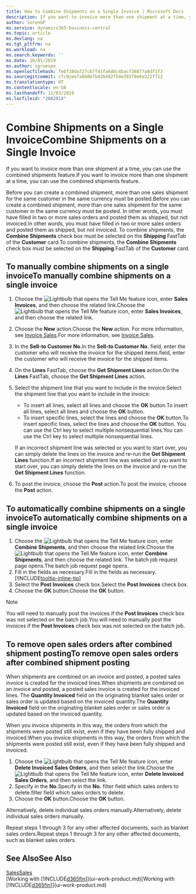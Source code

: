 ```yaml
---
title: How to Combine Shipments on a Single Invoice | Microsoft Docs
description: If you want to invoice more than one shipment at a time, you can use the combined shipments feature.
author: SorenGP
ms.service: dynamics365-business-central
ms.topic: article
ms.devlang: na
ms.tgt_pltfrm: na
ms.workload: na
ms.search.keywords: ''
ms.date: 10/01/2019
ms.author: sgroespe
ms.openlocfilehash: febf38da727cb7f41fa6d6c4bacf36877a8df1f3
ms.sourcegitcommit: cfc92eefa8b06fb426482f54e393f0e6e222f712
ms.translationtype: HT
ms.contentlocale: en-GB
ms.lasthandoff: 12/03/2019
ms.locfileid: "2882914"
---
```

# <a name="combine-shipments-on-a-single-invoice"></a><span data-ttu-id="04f5d-103">Combine Shipments on a Single Invoice</span><span class="sxs-lookup"><span data-stu-id="04f5d-103">Combine Shipments on a Single Invoice</span></span>
<span data-ttu-id="04f5d-104">If you want to invoice more than one shipment at a time, you can use the combined shipments feature.</span><span class="sxs-lookup"><span data-stu-id="04f5d-104">If you want to invoice more than one shipment at a time, you can use the combined shipments feature.</span></span>  

 <span data-ttu-id="04f5d-105">Before you can create a combined shipment, more than one sales shipment for the same customer in the same currency must be posted.</span><span class="sxs-lookup"><span data-stu-id="04f5d-105">Before you can create a combined shipment, more than one sales shipment for the same customer in the same currency must be posted.</span></span> <span data-ttu-id="04f5d-106">In other words, you must have filled in two or more sales orders and posted them as shipped, but not invoiced.</span><span class="sxs-lookup"><span data-stu-id="04f5d-106">In other words, you must have filled in two or more sales orders and posted them as shipped, but not invoiced.</span></span> <span data-ttu-id="04f5d-107">To combine shipments, the **Combine Shipments** check box must be selected on the **Shipping** FastTab of the **Customer** card.</span><span class="sxs-lookup"><span data-stu-id="04f5d-107">To combine shipments, the **Combine Shipments** check box must be selected on the **Shipping** FastTab of the **Customer** card.</span></span>  

## <a name="to-manually-combine-shipments-on-a-single-invoice"></a><span data-ttu-id="04f5d-108">To manually combine shipments on a single invoice</span><span class="sxs-lookup"><span data-stu-id="04f5d-108">To manually combine shipments on a single invoice</span></span>  
1. <span data-ttu-id="04f5d-109">Choose the ![Lightbulb that opens the Tell Me feature](media/ui-search/search_small.png "Tell me what you want to do") icon, enter **Sales Invoices**, and then choose the related link.</span><span class="sxs-lookup"><span data-stu-id="04f5d-109">Choose the ![Lightbulb that opens the Tell Me feature](media/ui-search/search_small.png "Tell me what you want to do") icon, enter **Sales Invoices**, and then choose the related link.</span></span>  
2. <span data-ttu-id="04f5d-110">Choose the **New** action.</span><span class="sxs-lookup"><span data-stu-id="04f5d-110">Choose the **New** action.</span></span> <span data-ttu-id="04f5d-111">For more information, see [Invoice Sales](sales-how-invoice-sales.md).</span><span class="sxs-lookup"><span data-stu-id="04f5d-111">For more information, see [Invoice Sales](sales-how-invoice-sales.md).</span></span>
3. <span data-ttu-id="04f5d-112">In the **Sell-to Customer No.**</span><span class="sxs-lookup"><span data-stu-id="04f5d-112">In the **Sell-to Customer No.**</span></span> <span data-ttu-id="04f5d-113">field, enter the customer who will receive the invoice for the shipped items.</span><span class="sxs-lookup"><span data-stu-id="04f5d-113">field, enter the customer who will receive the invoice for the shipped items.</span></span>  
4. <span data-ttu-id="04f5d-114">On the **Lines** FastTab, choose the **Get Shipment Lines** action.</span><span class="sxs-lookup"><span data-stu-id="04f5d-114">On the **Lines** FastTab, choose the **Get Shipment Lines** action.</span></span>  
5. <span data-ttu-id="04f5d-115">Select the shipment line that you want to include in the invoice:</span><span class="sxs-lookup"><span data-stu-id="04f5d-115">Select the shipment line that you want to include in the invoice:</span></span>  

    - <span data-ttu-id="04f5d-116">To insert all lines, select all lines and choose the **OK** button.</span><span class="sxs-lookup"><span data-stu-id="04f5d-116">To insert all lines, select all lines and choose the **OK** button.</span></span>  
    - <span data-ttu-id="04f5d-117">To insert specific lines, select the lines and choose the **OK** button.</span><span class="sxs-lookup"><span data-stu-id="04f5d-117">To insert specific lines, select the lines and choose the **OK** button.</span></span> <span data-ttu-id="04f5d-118">You can use the Ctrl key to select multiple nonsequential lines.</span><span class="sxs-lookup"><span data-stu-id="04f5d-118">You can use the Ctrl key to select multiple nonsequential lines.</span></span>  

    <span data-ttu-id="04f5d-119">If an incorrect shipment line was selected or you want to start over, you can simply delete the lines on the invoice and re-run the **Get Shipment Lines** function.</span><span class="sxs-lookup"><span data-stu-id="04f5d-119">If an incorrect shipment line was selected or you want to start over, you can simply delete the lines on the invoice and re-run the **Get Shipment Lines** function.</span></span>  
7. <span data-ttu-id="04f5d-120">To post the invoice, choose the **Post** action.</span><span class="sxs-lookup"><span data-stu-id="04f5d-120">To post the invoice, choose the **Post** action.</span></span>  

## <a name="to-automatically-combine-shipments-on-a-single-invoice"></a><span data-ttu-id="04f5d-121">To automatically combine shipments on a single invoice</span><span class="sxs-lookup"><span data-stu-id="04f5d-121">To automatically combine shipments on a single invoice</span></span>  
1. <span data-ttu-id="04f5d-122">Choose the ![Lightbulb that opens the Tell Me feature](media/ui-search/search_small.png "Tell me what you want to do") icon, enter **Combine Shipments**, and then choose the related link.</span><span class="sxs-lookup"><span data-stu-id="04f5d-122">Choose the ![Lightbulb that opens the Tell Me feature](media/ui-search/search_small.png "Tell me what you want to do") icon, enter **Combine Shipments**, and then choose the related link.</span></span> <span data-ttu-id="04f5d-123">The batch job request page opens.</span><span class="sxs-lookup"><span data-stu-id="04f5d-123">The batch job request page opens.</span></span>  
2. <span data-ttu-id="04f5d-124">Fill in the fields as necessary.</span><span class="sxs-lookup"><span data-stu-id="04f5d-124">Fill in the fields as necessary.</span></span> [!INCLUDE[tooltip-inline-tip](includes/tooltip-inline-tip_md.md)]
3. <span data-ttu-id="04f5d-125">Select the **Post Invoices** check box.</span><span class="sxs-lookup"><span data-stu-id="04f5d-125">Select the **Post Invoices** check box.</span></span>  
4.  <span data-ttu-id="04f5d-126">Choose the **OK** button.</span><span class="sxs-lookup"><span data-stu-id="04f5d-126">Choose the **OK** button.</span></span>  

> [!NOTE]  
>  <span data-ttu-id="04f5d-127">You will need to manually post the invoices if the **Post Invoices** check box was not selected on the batch job.</span><span class="sxs-lookup"><span data-stu-id="04f5d-127">You will need to manually post the invoices if the **Post Invoices** check box was not selected on the batch job.</span></span>  

## <a name="to-remove-open-sales-orders-after-combined-shipment-posting"></a><span data-ttu-id="04f5d-128">To remove open sales orders after combined shipment posting</span><span class="sxs-lookup"><span data-stu-id="04f5d-128">To remove open sales orders after combined shipment posting</span></span> 
<span data-ttu-id="04f5d-129">When shipments are combined on an invoice and posted, a posted sales invoice is created for the invoiced lines.</span><span class="sxs-lookup"><span data-stu-id="04f5d-129">When shipments are combined on an invoice and posted, a posted sales invoice is created for the invoiced lines.</span></span> <span data-ttu-id="04f5d-130">The **Quantity Invoiced** field on the originating blanket sales order or sales order is updated based on the invoiced quantity.</span><span class="sxs-lookup"><span data-stu-id="04f5d-130">The **Quantity Invoiced** field on the originating blanket sales order or sales order is updated based on the invoiced quantity.</span></span>  

<span data-ttu-id="04f5d-131">When you invoice shipments in this way, the orders from which the shipments were posted still exist, even if they have been fully shipped and invoiced.</span><span class="sxs-lookup"><span data-stu-id="04f5d-131">When you invoice shipments in this way, the orders from which the shipments were posted still exist, even if they have been fully shipped and invoiced.</span></span>   

1. <span data-ttu-id="04f5d-132">Choose the ![Lightbulb that opens the Tell Me feature](media/ui-search/search_small.png "Tell me what you want to do") icon, enter **Delete Invoiced Sales Orders**, and then select the link.</span><span class="sxs-lookup"><span data-stu-id="04f5d-132">Choose the ![Lightbulb that opens the Tell Me feature](media/ui-search/search_small.png "Tell me what you want to do") icon, enter **Delete Invoiced Sales Orders**, and then select the link.</span></span>  
2. <span data-ttu-id="04f5d-133">Specify in the **No.**</span><span class="sxs-lookup"><span data-stu-id="04f5d-133">Specify in the **No.**</span></span> <span data-ttu-id="04f5d-134">filter field which sales orders to delete.</span><span class="sxs-lookup"><span data-stu-id="04f5d-134">filter field which sales orders to delete.</span></span>  
3. <span data-ttu-id="04f5d-135">Choose the **OK** button.</span><span class="sxs-lookup"><span data-stu-id="04f5d-135">Choose the **OK** button.</span></span>  

<span data-ttu-id="04f5d-136">Alternatively, delete individual sales orders manually.</span><span class="sxs-lookup"><span data-stu-id="04f5d-136">Alternatively, delete individual sales orders manually.</span></span>  

<span data-ttu-id="04f5d-137">Repeat steps 1 through 3 for any other affected documents, such as blanket sales orders.</span><span class="sxs-lookup"><span data-stu-id="04f5d-137">Repeat steps 1 through 3 for any other affected documents, such as blanket sales orders.</span></span>

## <a name="see-also"></a><span data-ttu-id="04f5d-138">See Also</span><span class="sxs-lookup"><span data-stu-id="04f5d-138">See Also</span></span>  
[<span data-ttu-id="04f5d-139">Sales</span><span class="sxs-lookup"><span data-stu-id="04f5d-139">Sales</span></span>](sales-manage-sales.md)  
<span data-ttu-id="04f5d-140">[Working with [!INCLUDE[d365fin](includes/d365fin_md.md)]](ui-work-product.md)</span><span class="sxs-lookup"><span data-stu-id="04f5d-140">[Working with [!INCLUDE[d365fin](includes/d365fin_md.md)]](ui-work-product.md)</span></span>

